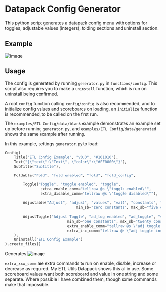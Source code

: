 # Datapack Config Generator
This python script generates a datapack config menu with options for toggles, adjustable values (integers), folding sections and uninstall section.

## Example
![image](https://user-images.githubusercontent.com/8903016/116833210-d10f4f00-abaf-11eb-8c81-2f7241a65e1e.png)


## Usage
The config is generated by running `generator.py` in `functions/config`. This script also requires you to make a `uninstall` function, which is run on uninstall being confirmed. 

A root `config` function calling `config/config` is also recommended, and to initialize config values and scoreboards on loading, an `initialize` function is recommended, to be called on the first run.

The `examples/ETL Config/data/blank` example demonstrates an example set up before running `generator.py`, and `examples/ETL Config/data/generated` shows the same example after running.

In this example, settings `generator.py` to load:
```py
Config(
    Title("ETL Config Example", "v0.0", "#101010"),
    Text("{\"text\":\"Text\", \"color\":\"#FF0000\"}"),
    SubTitle("Subtitle"),

    Foldable("Fold", "fold enabled", "fold", "fold_config",

        Toggle("Toggle", "toggle enabled", "toggle", 
                extra_enable_comm="tellraw @s \"toggle enabled\"", 
                extra_disable_comm="tellraw @s \"toggle disabled\""),
        
        Adjustable("Adjust", "adjust", "values", "val1", "constants", "one", 
                                min_sb="zero constants", max_sb="five constants"),
        
        AdjustToggle("Adjust Toggle", "ad_tog enabled", "ad_toggle", "values", "val2", "constants", "five", 
                            min_sb="one constants", max_sb="twenty constants",
                            extra_enable_comm="tellraw @s \"adj toggle enabled\"",
                            extra_inc_comm="tellraw @s \"adj toggle increased\""),
    ),
    Uninstall("ETL Config Example")
).create_files()
```
Generates
![image](https://user-images.githubusercontent.com/8903016/116833213-d66c9980-abaf-11eb-8a30-8dcc753a1b20.png)

`extra_xxx_comm` are extra commands to run on enable, disable, increase or decrease as required. My ETL Utils Datapack shows this all in use.
Some scoreboard values want both scoreboard and value in one string and some separate. Where possible I have combined them, though some commands make that impossible.
